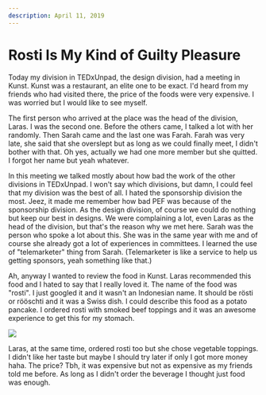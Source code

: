 ```yaml
---
description: April 11, 2019
---
```


# Rosti Is My Kind of Guilty Pleasure

Today my division in TEDxUnpad, the design division, had a meeting in Kunst. Kunst was a restaurant, an elite one to be exact. I'd heard from my friends who had visited there, the price of the foods were very expensive. I was worried but I would like to see myself.

The first person who arrived at the place was the head of the division, Laras. I was the second one. Before the others came, I talked a lot with her randomly. Then Sarah came and the last one was Farah. Farah was very late, she said that she overslept but as long as we could finally meet, I didn't bother with that. Oh yes, actually we had one more member but she quitted. I forgot her name but yeah whatever.

In this meeting we talked mostly about how bad the work of the other divisions in TEDxUnpad. I won't say which divisions, but damn, I could feel that my division was the best of all. I hated the sponsorship division the most. Jeez, it made me remember how bad PEF was because of the sponsorship division. As the design division, of course we could do nothing but keep our best in designs. We were complaining a lot, even Laras as the head of the division, but that's the reason why we met here. Sarah was the person who spoke a lot about this. She was in the same year with me and of course she already got a lot of experiences in committees. I learned the use of "telemarketer" thing from Sarah. (Telemarketer is like a service to help us getting sponsors, yeah something like that.)

Ah, anyway I wanted to review the food in Kunst. Laras recommended this food and I hated to say that I really loved it. The name of the food was "rosti". I just googled it and it wasn't an Indonesian name. It should be rösti or rööschti and it was a Swiss dish. I could describe this food as a potato pancake. I ordered rosti with smoked beef toppings and it was an awesome experience to get this for my stomach.

![](<../../.gitbook/assets/unpad blog\_191231\_0002.jpg>)

Laras, at the same time, ordered rosti too but she chose vegetable toppings. I didn't like her taste but maybe I should try later if only I got more money haha. The price? Tbh, it was expensive but not as expensive as my friends told me before. As long as I didn't order the beverage I thought just food was enough.

